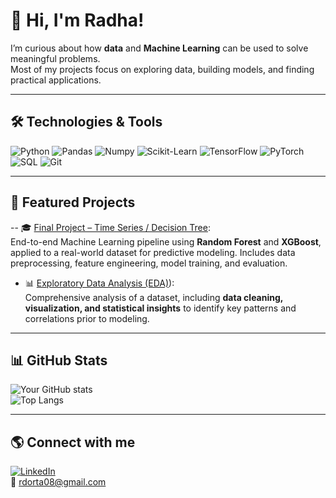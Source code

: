 # 👋 Hi, I'm Radha!

I’m curious about how **data** and **Machine Learning** can be used to solve meaningful problems.  
Most of my projects focus on exploring data, building models, and finding practical applications. 

---

## 🛠️ Technologies & Tools
![Python](https://img.shields.io/badge/Python-3776AB?style=for-the-badge&logo=python&logoColor=white)
![Pandas](https://img.shields.io/badge/Pandas-150458?style=for-the-badge&logo=pandas&logoColor=white)
![Numpy](https://img.shields.io/badge/Numpy-013243?style=for-the-badge&logo=numpy&logoColor=white)
![Scikit-Learn](https://img.shields.io/badge/Scikit--Learn-F7931E?style=for-the-badge&logo=scikitlearn&logoColor=white)
![TensorFlow](https://img.shields.io/badge/TensorFlow-FF6F00?style=for-the-badge&logo=tensorflow&logoColor=white)
![PyTorch](https://img.shields.io/badge/PyTorch-EE4C2C?style=for-the-badge&logo=pytorch&logoColor=white)
![SQL](https://img.shields.io/badge/SQL-4479A1?style=for-the-badge&logo=MySQL&logoColor=white)
![Git](https://img.shields.io/badge/Git-F05032?style=for-the-badge&logo=git&logoColor=white)

---

## 🚀 Featured Projects
-- 🎓 [Final Project – Time Series / Decision Tree](https://github.com/Rdorta08/Lume-predict--Proyecto-fin-de-curso):  
  End-to-end Machine Learning pipeline using **Random Forest** and **XGBoost**, applied to a real-world dataset for predictive modeling. Includes data preprocessing, feature engineering, model training, and evaluation. 
  - 📊 [Exploratory Data Analysis (EDA)](https://github.com/Rdorta08/machine-learning-python-template_RDH)):  
  Comprehensive analysis of a dataset, including **data cleaning, visualization, and statistical insights** to identify key patterns and correlations prior to modeling.

---

## 📊 GitHub Stats
![Your GitHub stats](https://github-readme-stats.vercel.app/api?username=Rdorta08&show_icons=true&theme=default)  
![Top Langs](https://github-readme-stats.vercel.app/api/top-langs/?username=Rdorta08&layout=compact)

---

## 🌎 Connect with me
[![LinkedIn](https://img.shields.io/badge/LinkedIn-0A66C2?style=for-the-badge&logo=linkedin&logoColor=white)](https://www.linkedin.com/in/radharani-dorta)  
📧 rdorta08@gmail.com
